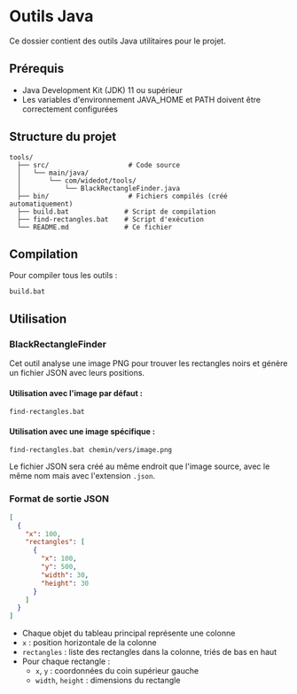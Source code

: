 # Outils Java

Ce dossier contient des outils Java utilitaires pour le projet.

## Prérequis

- Java Development Kit (JDK) 11 ou supérieur
- Les variables d'environnement JAVA_HOME et PATH doivent être correctement configurées

## Structure du projet

```
tools/
  ├── src/                    # Code source
  │   └── main/java/
  │       └── com/widedot/tools/
  │           └── BlackRectangleFinder.java
  ├── bin/                    # Fichiers compilés (créé automatiquement)
  ├── build.bat              # Script de compilation
  ├── find-rectangles.bat    # Script d'exécution
  └── README.md              # Ce fichier
```

## Compilation

Pour compiler tous les outils :

```batch
build.bat
```

## Utilisation

### BlackRectangleFinder

Cet outil analyse une image PNG pour trouver les rectangles noirs et génère un fichier JSON avec leurs positions.

#### Utilisation avec l'image par défaut :

```batch
find-rectangles.bat
```

#### Utilisation avec une image spécifique :

```batch
find-rectangles.bat chemin/vers/image.png
```

Le fichier JSON sera créé au même endroit que l'image source, avec le même nom mais avec l'extension `.json`.

### Format de sortie JSON

```json
[
  {
    "x": 100,
    "rectangles": [
      {
        "x": 100,
        "y": 500,
        "width": 30,
        "height": 30
      }
    ]
  }
]
```

- Chaque objet du tableau principal représente une colonne
- `x` : position horizontale de la colonne
- `rectangles` : liste des rectangles dans la colonne, triés de bas en haut
- Pour chaque rectangle :
  - `x`, `y` : coordonnées du coin supérieur gauche
  - `width`, `height` : dimensions du rectangle 